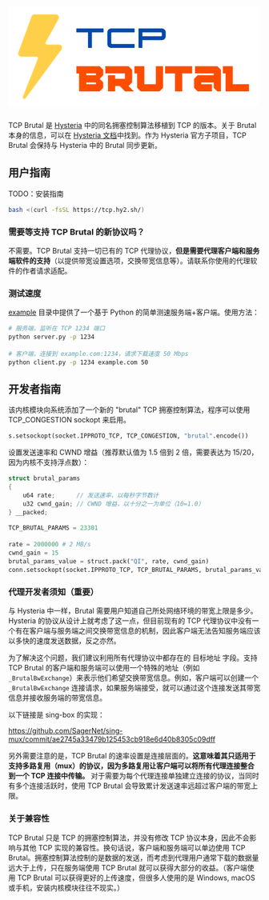 # ![TCP Brutal](logo.png)

TCP Brutal 是 [Hysteria](https://hysteria.network/) 中的同名拥塞控制算法移植到 TCP 的版本。关于 Brutal 本身的信息，可以在 [Hysteria 文档](https://hysteria.network/zh/docs/advanced/Full-Server-Config/#_6)中找到。作为 Hysteria 官方子项目，TCP Brutal 会保持与 Hysteria 中的 Brutal 同步更新。

## 用户指南

TODO：安装指南

```bash
bash <(curl -fsSL https://tcp.hy2.sh/)
```

### 需要等支持 TCP Brutal 的新协议吗？

不需要。TCP Brutal 支持一切已有的 TCP 代理协议，**但是需要代理客户端和服务端软件的支持**（以提供带宽设置选项，交换带宽信息等）。请联系你使用的代理软件的作者请求适配。

### 测试速度

[example](example) 目录中提供了一个基于 Python 的简单测速服务端+客户端。使用方法：

```bash
# 服务端，监听在 TCP 1234 端口
python server.py -p 1234

# 客户端，连接到 example.com:1234，请求下载速度 50 Mbps
python client.py -p 1234 example.com 50
```

## 开发者指南

该内核模块向系统添加了一个新的 "brutal" TCP 拥塞控制算法，程序可以使用 TCP_CONGESTION sockopt 来启用。

```python
s.setsockopt(socket.IPPROTO_TCP, TCP_CONGESTION, "brutal".encode())
```

设置发送速率和 CWND 增益（推荐默认值为 1.5 倍到 2 倍，需要表达为 15/20，因为内核不支持浮点数）：

```c
struct brutal_params
{
    u64 rate;      // 发送速率，以每秒字节数计
    u32 cwnd_gain; // CWND 增益，以十分之一为单位（10=1.0）
} __packed;
```

```python
TCP_BRUTAL_PARAMS = 23301

rate = 2000000 # 2 MB/s
cwnd_gain = 15
brutal_params_value = struct.pack("QI", rate, cwnd_gain)
conn.setsockopt(socket.IPPROTO_TCP, TCP_BRUTAL_PARAMS, brutal_params_value)
```

### 代理开发者须知（重要）

与 Hysteria 中一样，Brutal 需要用户知道自己所处网络环境的带宽上限是多少。Hysteria 的协议从设计上就考虑了这一点，但目前现有的 TCP 代理协议中没有一个有在客户端与服务端之间交换带宽信息的机制，因此客户端无法告知服务端应该以多快的速度发送数据，反之亦然。

为了解决这个问题，我们建议利用所有代理协议中都存在的 目标地址 字段。支持 TCP Brutal 的客户端和服务端可以使用一个特殊的地址（例如 `_BrutalBwExchange`）来表示他们希望交换带宽信息。例如，客户端可以创建一个 `_BrutalBwExchange` 连接请求，如果服务端接受，就可以通过这个连接发送其带宽信息并接收服务端的带宽信息。

以下链接是 sing-box 的实现：

<https://github.com/SagerNet/sing-mux/commit/ae2745a33479b125453cb918e6d40b8305c09dff>

另外需要注意的是，TCP Brutal 的速率设置是连接层面的。**这意味着其只适用于支持多路复用（mux）的协议，因为多路复用让客户端可以将所有代理连接整合到一个 TCP 连接中传输。** 对于需要为每个代理连接单独建立连接的协议，当同时有多个连接活跃时，使用 TCP Brutal 会导致累计发送速率远超过客户端的带宽上限。

### 关于兼容性

TCP Brutal 只是 TCP 的拥塞控制算法，并没有修改 TCP 协议本身，因此不会影响与其他 TCP 实现的兼容性。换句话说，客户端和服务端可以单边使用 TCP Brutal。拥塞控制算法控制的是数据的发送，而考虑到代理用户通常下载的数据量远大于上传，只在服务端使用 TCP Brutal 就可以获得大部分的收益。（客户端使用 TCP Brutal 可以获得更好的上传速度，但很多人使用的是 Windows, macOS 或手机，安装内核模块往往不现实。）
